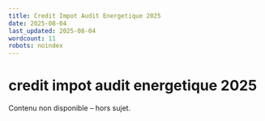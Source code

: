 ```yaml
---
title: Credit Impot Audit Energetique 2025
date: 2025-08-04
last_updated: 2025-08-04
wordcount: 11
robots: noindex
---
```


# credit impot audit energetique 2025

Contenu non disponible – hors sujet.